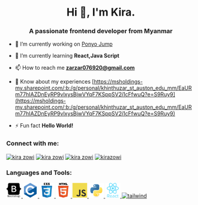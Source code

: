 
<h1 align="center">Hi 👋, I'm Kira.</h1>
<h3 align="center">A passionate frontend developer from Myanmar</h3>

- 🔭 I’m currently working on [Ponyo Jump](https://kira-zowi.github.io/Ponyo-finding-sosuke/)

- 🌱 I’m currently learning **React,Java Script**

- 📫 How to reach me **zarzar076920@gmail.com**

- 📄 Know about my experiences [https://msholdings-my.sharepoint.com/:b:/g/personal/khinthuzar_st_auston_edu_mm/EaURm77hIAZDnEyRP9vlxysBjwVYqF7KSppSV2i1cFfwuQ?e=S9Ruy9](https://msholdings-my.sharepoint.com/:b:/g/personal/khinthuzar_st_auston_edu_mm/EaURm77hIAZDnEyRP9vlxysBjwVYqF7KSppSV2i1cFfwuQ?e=S9Ruy9)

- ⚡ Fun fact **Hello World!**

<h3 align="left">Connect with me:</h3>
<p align="left">
<a href="https://linkedin.com/in/kira zowi" target="blank"><img align="center" src="https://raw.githubusercontent.com/rahuldkjain/github-profile-readme-generator/master/src/images/icons/Social/linked-in-alt.svg" alt="kira zowi" height="30" width="40" /></a>
<a href="https://fb.com/kira zowi" target="blank"><img align="center" src="https://raw.githubusercontent.com/rahuldkjain/github-profile-readme-generator/master/src/images/icons/Social/facebook.svg" alt="kira zowi" height="30" width="40" /></a>
<a href="https://instagram.com/kira zowi" target="blank"><img align="center" src="https://raw.githubusercontent.com/rahuldkjain/github-profile-readme-generator/master/src/images/icons/Social/instagram.svg" alt="kira zowi" height="30" width="40" /></a>
<a href="https://www.leetcode.com/kirazowi" target="blank"><img align="center" src="https://raw.githubusercontent.com/rahuldkjain/github-profile-readme-generator/master/src/images/icons/Social/leet-code.svg" alt="kirazowi" height="30" width="40" /></a>
</p>

<h3 align="left">Languages and Tools:</h3>
<p align="left"> <a href="https://getbootstrap.com" target="_blank" rel="noreferrer"> <img src="https://raw.githubusercontent.com/devicons/devicon/master/icons/bootstrap/bootstrap-plain-wordmark.svg" alt="bootstrap" width="40" height="40"/> </a> <a href="https://www.cprogramming.com/" target="_blank" rel="noreferrer"> <img src="https://raw.githubusercontent.com/devicons/devicon/master/icons/c/c-original.svg" alt="c" width="40" height="40"/> </a> <a href="https://www.w3schools.com/css/" target="_blank" rel="noreferrer"> <img src="https://raw.githubusercontent.com/devicons/devicon/master/icons/css3/css3-original-wordmark.svg" alt="css3" width="40" height="40"/> </a> <a href="https://www.w3.org/html/" target="_blank" rel="noreferrer"> <img src="https://raw.githubusercontent.com/devicons/devicon/master/icons/html5/html5-original-wordmark.svg" alt="html5" width="40" height="40"/> </a> <a href="https://developer.mozilla.org/en-US/docs/Web/JavaScript" target="_blank" rel="noreferrer"> <img src="https://raw.githubusercontent.com/devicons/devicon/master/icons/javascript/javascript-original.svg" alt="javascript" width="40" height="40"/> </a> <a href="https://www.python.org" target="_blank" rel="noreferrer"> <img src="https://raw.githubusercontent.com/devicons/devicon/master/icons/python/python-original.svg" alt="python" width="40" height="40"/> </a> <a href="https://reactjs.org/" target="_blank" rel="noreferrer"> <img src="https://raw.githubusercontent.com/devicons/devicon/master/icons/react/react-original-wordmark.svg" alt="react" width="40" height="40"/> </a> <a href="https://tailwindcss.com/" target="_blank" rel="noreferrer"> <img src="https://www.vectorlogo.zone/logos/tailwindcss/tailwindcss-icon.svg" alt="tailwind" width="40" height="40"/> </a> </p>

